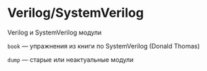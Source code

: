 # Verilog/SystemVerilog 

Verilog и SystemVerilog модули

`book` — упражнения из книги по SystemVerilog (Donald Thomas)

`dump` — старые или неактуальные модули


